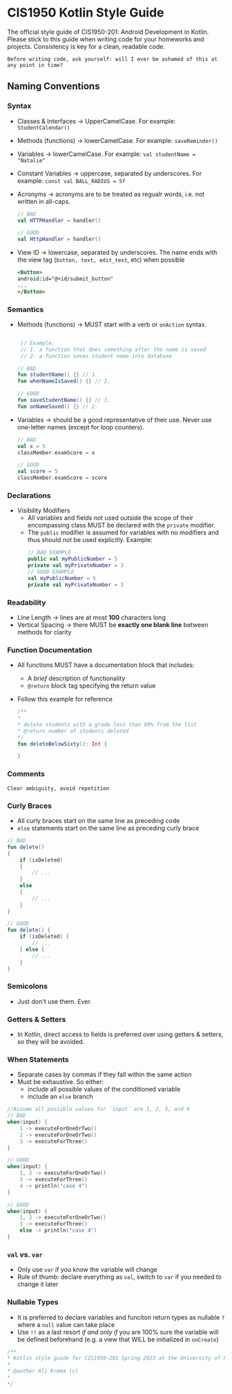 # **CIS1950 Kotlin Style Guide**

The official style guide of CIS1950-201: Android Development in Kotlin. Please stick to this guide when writing code for your homeworks and projects. Consistency is key for a clean, readable code.

    Before writing code, ask yourself: will I ever be ashamed of this at any point in time?

## **Naming Conventions**

### Syntax

- Classes & Interfaces &rarr; UpperCamelCase. For example: `StudentCalendar()`
- Methods (functions) &rarr; lowerCamelCase. For example: `saveReminder()`
- Variables &rarr; lowerCamelCase. For example: `val studentName = "Natalie"`
- Constant Variables &rarr; uppercase, separated by underscores. For example: `const val BALL_RADIUS = 5f`
- Acronyms &rarr; acronyms are to be treated as regualr words, i.e. not written in all-caps.

  ```kotlin
  // BAD
  val HTTPHandler = handler()

  // GOOD
  val HttpHandler = handler()
  ```

- View ID &rarr; lowercase, separated by underscores. The name ends with the view tag (`button, text, edit_text`, etc) when possible
  ```xml
  <Button>
  android:id="@+id/submit_button"
  ...
  </Button>
  ```

### Semantics

- Methods (functions) &rarr; MUST start with a verb or `onAction` syntax.

  ```kotlin

   // Example:
   // 1. a function that does something after the name is saved
   // 2. a function saves student name into database

  // BAD
  fun studentName() {} // 1.
  fun whenNameIsSaved() {} // 2.

  // GOOD
  fun saveStudentName() {} // 1.
  fun onNameSaved() {} // 2.
  ```

- Variables &rarr; should be a good representative of their use. Never use one-letter names (except for loop counters).

  ```kotlin
  // BAD
  val x = 5
  classMember.examScore = x

  // GOOD
  val score = 5
  classMember.examScore = score
  ```

### Declarations

- Visibility Modifiers
  - All variables and fields not used outside the scope of their encompassing class MUST be declared with the `private` modifier.
  - The `public` modifier is assumed for variables with no modifiers and thus should not be used explicitly. Example:
    ```kotlin
    // BAD EXAMPLE
    public val myPublicNumber = 5
    private val myPrivateNumber = 3
    // GOOD EXAMPLE
    val myPublicNumber = 5
    private val myPrivateNumber = 3
    ```

### Readability

- Line Length &rarr; lines are at most **100** characters long
- Vertical Spacing &rarr; there MUST be **exactly one blank line** between methods for clarity

### Function Documentation

- All functions MUST have a documentation block that includes:
  - A _brief_ description of functionality
  - `@return` block tag specifying the return value
- Follow this example for reference

  ```kotlin
  /**
  *
  * delete students with a grade less than 60% from the list
  * @return number of students deleted
  */
  fun deleteBelowSixty(): Int {

  }
  ```

### Comments

    Clear ambiguity, avoid repetition

### Curly Braces

- All curly braces start on the same line as preceding code
- `else` statements start on the same line as preceding curly brace

```kotlin
// BAD
fun delete()
{
    if (isDeleted)
    {
        // ...
    }
    else
    {
        // ...
    }
}

// GOOD
fun delete() {
    if (isDeleted) {
        // ...
    } else {
        // ...
    }
}
```

### Semicolons

- Just don't use them. Ever.

### Getters & Setters

- In Kotlin, direct access to fields is preferred over using getters & setters, so they will be avoided.

### When Statements

- Separate cases by commas if they fall within the same action
- Must be exhaustive. So either:
  - include all possible values of the conditioned variable
  - include an `else` branch

```kotlin
//Assume all possible values for `input` are 1, 2, 3, and 4
// BAD
when(input) {
    1 -> executeForOneOrTwo()
    2 -> executeForOneOrTwo()
    3 -> executeForThree()
}

// GOOD
when(input) {
    1, 2 -> executeForOneOrTwo()
    3 -> executeForThree()
    4 -> println("case 4")
}

// GOOD
when(input) {
    1, 2 -> executeForOneOrTwo()
    3 -> executeForThree()
    else -> println("case 4")
}
```

### `val` vs. `var`

- Only use `var` if you know the variable will change
- Rule of thumb: declare everything as `val`, switch to `var` if you needed to change it later

### Nullable Types

- It is preferred to declare variables and funciton return types as nullable `?` where a `null` value can take place
- Use `!!` as a last resort _if and only if_ you are 100% sure the variable will be defined beforehand (e.g. a view that WILL be initialized in `onCreate`)

```kotlin
/**
* Kotlin style guide for CIS1950-201 Spring 2023 at the University of Pennsylvania. Permission for use in future semesters is hereby granted.
*
* @author Ali Krema (c)
*
*/
```
